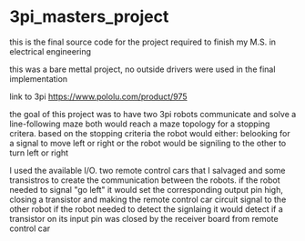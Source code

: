 # 3pi_masters_project
this is the final source code for the project required to finish my M.S. in electrical engineering

this was a bare mettal project, no outside drivers were used in the final implementation

link to 3pi 
https://www.pololu.com/product/975

the goal of this project was to have two 3pi robots communicate and solve a line-following maze
both would reach a maze topology for a stopping critera. based on the stopping criteria the robot would either:
belooking for a signal to move left or right 
or the robot would be signiling to the other to turn left or right

I used the available I/O. two remote control cars that I salvaged and some transistros to create the communication between the robots.
if the robot needed to signal "go left" it would set the corresponding output pin high, closing a transistor and making the remote control car circuit signal to the other robot
if the robot needed to detect the signlaing it would detect if a transistor on its input pin was closed by the receiver board from remote control car
